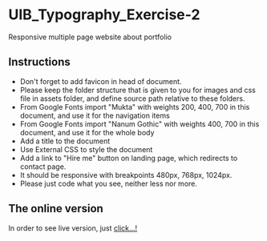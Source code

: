 # UIB_Typography_Exercise-2

Responsive multiple page website about portfolio

## Instructions

- Don't forget to add favicon in head of document.
- Please keep the folder structure that is given to you for images and css file in assets folder, and define source path relative to these folders.
- From Google Fonts import "Mukta" with weights 200, 400, 700 in this document, and use it for the navigation items
- From Google Fonts import "Nanum Gothic" with weights 400, 700 in this document, and use it for the whole body
- Add a title to the document
- Use External CSS to style the document
- Add a link to "Hire me" button on landing page, which redirects to contact page.
- It should be responsive with breakpoints 480px, 768px, 1024px.
- Please just code what you see, neither less nor more.

## The online version

In order to see live version, just [click...!](https://hsnakk.github.io/UIB_Typography_Exercise-2/)
